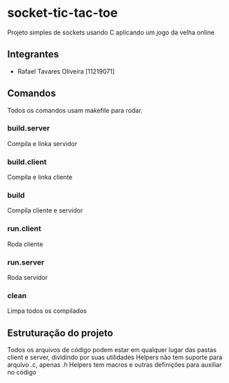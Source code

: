 # socket-tic-tac-toe
Projeto simples de sockets usando C aplicando um jogo da velha online

## Integrantes
- Rafael Tavares Oliveira [11219071]
## Comandos
Todos os comandos usam makefile para rodar.

### build.server
Compila e linka servidor

### build.client
Compila e linka cliente

### build
Compila cliente e servidor

### run.client
Roda cliente

### run.server
Roda servidor

### clean
Limpa todos os compilados

## Estruturação do projeto
Todos os arquivos de código podem estar em qualquer lugar das pastas client e server, dividindo por suas utilidades
Helpers não tem suporte para arquivo .c, apenas .h
Helpers tem macros e outras definições para auxiliar no código
